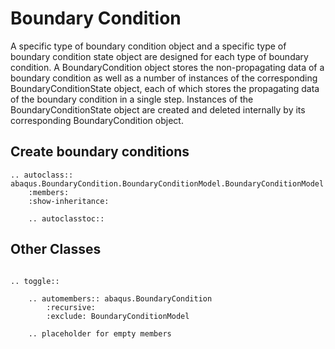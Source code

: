 # Boundary Condition

A specific type of boundary condition object and a specific type of boundary condition state object are designed for each type of boundary condition. A BoundaryCondition object stores the non-propagating data of a boundary condition as well as a number of instances of the corresponding BoundaryConditionState object, each of which stores the propagating data of the boundary condition in a single step. Instances of the BoundaryConditionState object are created and deleted internally by its corresponding BoundaryCondition object.

## Create boundary conditions

```{eval-rst}
.. autoclass:: abaqus.BoundaryCondition.BoundaryConditionModel.BoundaryConditionModel
    :members:
    :show-inheritance:

    .. autoclasstoc::

```

## Other Classes

```{eval-rst}

.. toggle::

    .. automembers:: abaqus.BoundaryCondition
        :recursive:
        :exclude: BoundaryConditionModel

    .. placeholder for empty members
```
